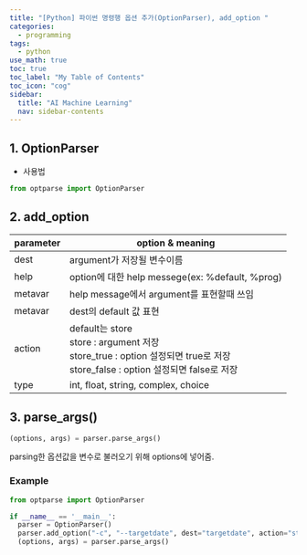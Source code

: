 ```yaml
---
title: "[Python] 파이썬 명령행 옵션 추가(OptionParser), add_option " 
categories:
  - programming
tags:
  - python
use_math: true
toc: true
toc_label: "My Table of Contents"
toc_icon: "cog"
sidebar:
  title: "AI Machine Learning"
  nav: sidebar-contents
---
```


## 1. OptionParser 

* 사용법

```python
from optparse import OptionParser
```

## 2. add_option

parameter | option & meaning
----------|-----------------
dest | argument가 저장될 변수이름
help | option에 대한 help messege(ex: %default, %prog)
metavar | help message에서 argument를 표현할때 쓰임
metavar | dest의 default 값 표현
action | default는 store <br /> store : argument 저장 <br /> store_true : option 설정되면 true로 저장 <br /> store_false : option 설정되면 false로 저장
type | int, float, string, complex, choice

## 3. parse_args()

```python
(options, args) = parser.parse_args()
```

parsing한 옵션값을 변수로 불러오기 위해 options에 넣어줌.

### Example

```python
from optparse import OptionParser

if __name__ == '__main__':
  parser = OptionParser()
  parser.add_option("-c", "--targetdate", dest="targetdate", action="store")
  (options, args) = parser.parse_args()
```

